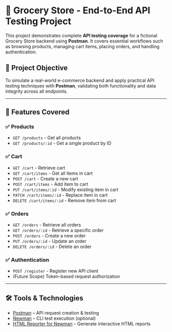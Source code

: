 # 🛒 Grocery Store - End-to-End API Testing Project

This project demonstrates complete **API testing coverage** for a fictional Grocery Store backend using **Postman**. It covers essential workflows such as browsing products, managing cart items, placing orders, and handling authentication.

## 📌 Project Objective

To simulate a real-world e-commerce backend and apply practical API testing techniques with **Postman**, validating both functionality and data integrity across all endpoints.

---

## 🚀 Features Covered

### ✅ Products
- `GET /products` - Get all products  
- `GET /products/:id` - Get a single product by ID  

### ✅ Cart
- `GET /cart` - Retrieve cart  
- `GET /cart/items` - Get all items in cart  
- `POST /cart` - Create a new cart  
- `POST /cart/items` - Add item to cart  
- `PUT /cart/items/:id` - Modify existing item in cart  
- `PATCH /cart/items/:id` - Replace item in cart  
- `DELETE /cart/items/:id` - Remove item from cart  

### ✅ Orders
- `GET /orders` - Retrieve all orders  
- `GET /orders/:id` - Retrieve a specific order  
- `POST /orders` - Create a new order  
- `PUT /orders/:id` - Update an order  
- `DELETE /orders/:id` - Delete an order  

### ✅ Authentication
- `POST /register` - Register new API client  
- (Future Scope) Token-based request authorization  

---

## 🛠️ Tools & Technologies

- [Postman](https://www.postman.com/) – API request creation & testing  
- [Newman](https://www.npmjs.com/package/newman) – CLI test execution (optional)  
- [HTML Reporter for Newman](https://www.npmjs.com/package/newman-reporter-html) – Generate interactive HTML reports 


